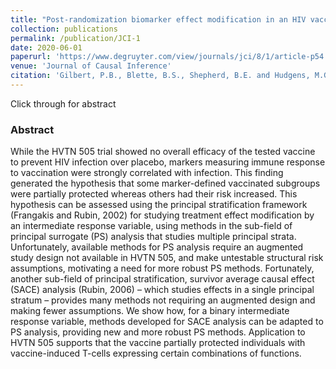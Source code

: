 ```yaml
---
title: "Post-randomization biomarker effect modification in an HIV vaccine clinical trial"
collection: publications
permalink: /publication/JCI-1
date: 2020-06-01
paperurl: 'https://www.degruyter.com/view/journals/jci/8/1/article-p54.xml'
venue: 'Journal of Causal Inference'
citation: 'Gilbert, P.B., Blette, B.S., Shepherd, B.E. and Hudgens, M.G., 2020. Post-randomization Biomarker Effect Modification Analysis in an HIV Vaccine Clinical Trial. Journal of Causal Inference, 8(1), pp.54-69.'
---
```


Click through for abstract

### Abstract

While the HVTN 505 trial showed no overall efficacy of the tested vaccine to prevent HIV infection over placebo, markers measuring immune response to vaccination were strongly correlated with infection. This finding generated the hypothesis that some marker-defined vaccinated subgroups were partially protected whereas others had their risk increased. This hypothesis can be assessed using the principal stratification framework (Frangakis and Rubin, 2002) for studying treatment effect modification by an intermediate response variable, using methods in the sub-field of principal surrogate (PS) analysis that studies multiple principal strata. Unfortunately, available methods for PS analysis require an augmented study design not available in HVTN 505, and make untestable structural risk assumptions, motivating a need for more robust PS methods. Fortunately, another sub-field of principal stratification, survivor average causal effect (SACE) analysis (Rubin, 2006) – which studies effects in a single principal stratum – provides many methods not requiring an augmented design and making fewer assumptions. We show how, for a binary intermediate response variable, methods developed for SACE analysis can be adapted to PS analysis, providing new and more robust PS methods. Application to HVTN 505 supports that the vaccine partially protected individuals with vaccine-induced T-cells expressing certain combinations of functions.
